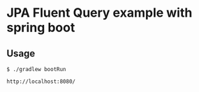 # JPA Fluent Query example with spring boot 

## Usage


```
$ ./gradlew bootRun
```


`http://localhost:8080/`

